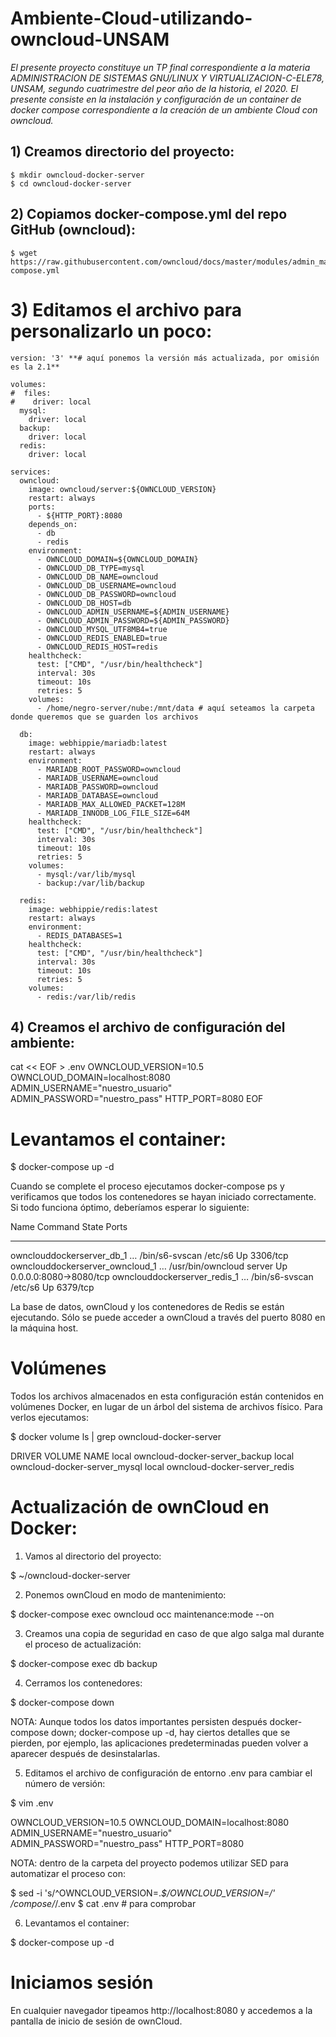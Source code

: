 # Ambiente-Cloud-utilizando-owncloud-UNSAM

_El presente proyecto constituye un TP final correspondiente a la materia ADMINISTRACION DE SISTEMAS GNU/LINUX Y VIRTUALIZACION-C-ELE78, UNSAM, segundo cuatrimestre del peor año de la historia, el 2020. El presente consiste en la instalación y configuración de un container de docker compose correspondiente a la creación de un ambiente Cloud con owncloud._

## 1) Creamos directorio del proyecto:

```
$ mkdir owncloud-docker-server
$ cd owncloud-docker-server
```
## 2) Copiamos docker-compose.yml del repo GitHub (owncloud):
```
$ wget https://raw.githubusercontent.com/owncloud/docs/master/modules/admin_manual/examples/installation/docker/docker-compose.yml
```
# 3) Editamos el archivo para personalizarlo un poco:

```
version: '3' **# aquí ponemos la versión más actualizada, por omisión es la 2.1**

volumes:
#  files:
#    driver: local
  mysql:
    driver: local
  backup:
    driver: local
  redis:
    driver: local

services:
  owncloud:
    image: owncloud/server:${OWNCLOUD_VERSION}
    restart: always
    ports:
      - ${HTTP_PORT}:8080
    depends_on:
      - db
      - redis
    environment:
      - OWNCLOUD_DOMAIN=${OWNCLOUD_DOMAIN}
      - OWNCLOUD_DB_TYPE=mysql
      - OWNCLOUD_DB_NAME=owncloud
      - OWNCLOUD_DB_USERNAME=owncloud
      - OWNCLOUD_DB_PASSWORD=owncloud
      - OWNCLOUD_DB_HOST=db
      - OWNCLOUD_ADMIN_USERNAME=${ADMIN_USERNAME}
      - OWNCLOUD_ADMIN_PASSWORD=${ADMIN_PASSWORD}
      - OWNCLOUD_MYSQL_UTF8MB4=true
      - OWNCLOUD_REDIS_ENABLED=true
      - OWNCLOUD_REDIS_HOST=redis
    healthcheck:
      test: ["CMD", "/usr/bin/healthcheck"]
      interval: 30s
      timeout: 10s
      retries: 5
    volumes:
      - /home/negro-server/nube:/mnt/data # aquí seteamos la carpeta donde queremos que se guarden los archivos

  db:
    image: webhippie/mariadb:latest
    restart: always
    environment:
      - MARIADB_ROOT_PASSWORD=owncloud
      - MARIADB_USERNAME=owncloud
      - MARIADB_PASSWORD=owncloud
      - MARIADB_DATABASE=owncloud
      - MARIADB_MAX_ALLOWED_PACKET=128M
      - MARIADB_INNODB_LOG_FILE_SIZE=64M
    healthcheck:
      test: ["CMD", "/usr/bin/healthcheck"]
      interval: 30s
      timeout: 10s
      retries: 5
    volumes:
      - mysql:/var/lib/mysql
      - backup:/var/lib/backup

  redis:
    image: webhippie/redis:latest
    restart: always
    environment:
      - REDIS_DATABASES=1
    healthcheck:
      test: ["CMD", "/usr/bin/healthcheck"]
      interval: 30s
      timeout: 10s
      retries: 5
    volumes:
      - redis:/var/lib/redis
```

## 4) Creamos el archivo de configuración del ambiente:

cat << EOF > .env
OWNCLOUD_VERSION=10.5
OWNCLOUD_DOMAIN=localhost:8080
ADMIN_USERNAME="nuestro_usuario"
ADMIN_PASSWORD="nuestro_pass"
HTTP_PORT=8080
EOF

# Levantamos el container:

$ docker-compose up -d

Cuando se complete el proceso ejecutamos docker-compose ps y verificamos que todos los contenedores se hayan iniciado correctamente. Si todo funciona óptimo, deberíamos esperar lo siguiente:

Name                              Command                     State   Ports
__________________________________________________________________________________________
ownclouddockerserver_db_1         … /bin/s6-svscan /etc/s6    Up      3306/tcp
ownclouddockerserver_owncloud_1   … /usr/bin/owncloud server  Up      0.0.0.0:8080->8080/tcp
ownclouddockerserver_redis_1      … /bin/s6-svscan /etc/s6    Up      6379/tcp

La base de datos, ownCloud y los contenedores de Redis se están ejecutando. Sólo se puede acceder a ownCloud a través del puerto 8080 en la máquina host.

# Volúmenes

Todos los archivos almacenados en esta configuración están contenidos en volúmenes Docker, en lugar de un árbol del sistema de archivos físico. Para verlos ejecutamos:

$ docker volume ls | grep owncloud-docker-server

DRIVER              VOLUME NAME
local               owncloud-docker-server_backup
local               owncloud-docker-server_mysql
local               owncloud-docker-server_redis

# Actualización de ownCloud en Docker:

1) Vamos al directorio del proyecto:

$ ~/owncloud-docker-server 

2) Ponemos ownCloud en modo de mantenimiento:

$ docker-compose exec owncloud occ maintenance:mode --on

3) Creamos una copia de seguridad en caso de que algo salga mal durante el proceso de actualización:

$ docker-compose exec db backup

4) Cerramos los contenedores:

$ docker-compose down

NOTA: Aunque todos los datos importantes persisten después docker-compose down; docker-compose up -d, hay ciertos detalles que se pierden, por ejemplo, las aplicaciones predeterminadas pueden volver a aparecer después de desinstalarlas.

5) Editamos el archivo de configuración de entorno .env para cambiar el número de versión:

$ vim .env

OWNCLOUD_VERSION=10.5
OWNCLOUD_DOMAIN=localhost:8080
ADMIN_USERNAME="nuestro_usuario"
ADMIN_PASSWORD="nuestro_pass"
HTTP_PORT=8080

NOTA: dentro de la carpeta del proyecto podemos utilizar SED para automatizar el proceso con: 

$ sed -i 's/^OWNCLOUD_VERSION=.*$/OWNCLOUD_VERSION=<newVersion>/' /compose/*/.env
$ cat .env # para comprobar

6) Levantamos el container: 

$ docker-compose up -d

# Iniciamos sesión

En cualquier navegador tipeamos http://localhost:8080 y accedemos a la pantalla de inicio de sesión de ownCloud.

